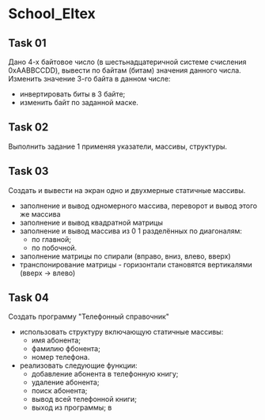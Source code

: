 # School_Eltex

## Task 01
Дано 4-х байтовое число (в шестьнадцатеричной системе счисления 0xAABBCCDD), вывести по байтам (битам) значения данного числа.
Изменить значение 3-го байта в данном числе:
 - инвертировать биты в 3 байте;
 - изменить байт по заданной маске.

## Task 02
Выполнить задание 1 применяя указатели, массивы, структуры.

## Task 03
Создать и вывести на экран одно и двухмерные статичные массивы.
- заполнение и вывод одномерного массива, переворот и вывод этого же массива
- заполнение и вывод квадратной матрицы
- заполнение и вывод массива из 0 1 разделённых по диагоналям:
  - по главной;
  - по побочной.
- заполнение матрицы по спирали (вправо, вниз, влево, вверх)
- транспонирование матрицы - горизонтали становятся вертикалями (вверх -> влево)

## Task 04
Создать программу "Телефонный справочник"
  - использовать структуру включающую статичные массивы:
    - имя абонента;
    - фамилию фбонента;
    - номер телефона.
  - реализовать следующие функции:
    - добавление абонента в телефонную книгу;
    - удаление абонента;
    - поиск абонента;
    - вывод всей телефонной книги;
    - выход из программы;
в